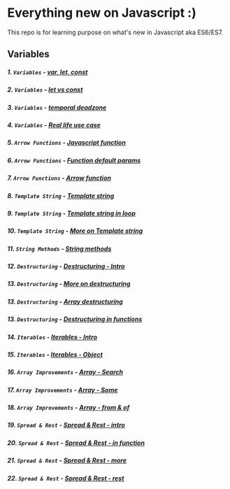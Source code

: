 # Everything new on Javascript :)

This repo is for learning purpose on what's new in Javascript aka ES6/ES7.

## Variables
##### 1. ```Variables``` - [var, let, const](https://github.com/smronju/es6/blob/master/1%20-%20Variables/var-let-const.html)
##### 2. ```Variables``` - [let vs const](https://github.com/smronju/es6/blob/master/1%20-%20Variables/let-and-const.html)
##### 3. ```Variables``` - [temporal deadzone](https://github.com/smronju/es6/blob/master/1%20-%20Variables/temporal-dead-zone.html)
##### 4. ```Variables``` - [Real life use case](https://github.com/smronju/es6/blob/master/1%20-%20Variables/let-and-const-real-life-example.html)
##### 5. ```Arrow Functions``` - [Javascript function](https://github.com/smronju/es6/blob/master/2%20-%20Arrow%20functions/function.html)
##### 6. ```Arrow Functions``` - [Function default params](https://github.com/smronju/es6/blob/master/2%20-%20Arrow%20functions/default-params.html)
##### 7. ```Arrow Functions``` - [Arrow function](https://github.com/smronju/es6/blob/master/2%20-%20Arrow%20functions/arrow-functions.html)
##### 8. ```Template String``` - [Template string](https://github.com/smronju/es6/blob/master/3%20-%20Template%20String/template-string.html)
##### 9. ```Template String``` - [Template string in loop](https://github.com/smronju/es6/blob/master/3%20-%20Template%20String/template-string-in-loop.html)
##### 10. ```Template String``` - [More on Template string](https://github.com/smronju/es6/blob/master/3%20-%20Template%20String/template-string-more.html)
##### 11. ```String Methods``` - [String methods](https://github.com/smronju/es6/blob/master/4%20-%20String%20Methods/string-methods.html)
##### 12. ```Destructuring``` - [Destructuring - Intro](https://github.com/smronju/es6/blob/master/5%20-%20Destructuring/intro.html)
##### 13. ```Destructuring``` - [More on destructuring](https://github.com/smronju/es6/blob/master/5%20-%20Destructuring/destructuring.html)
##### 13. ```Destructuring``` - [Array destructuring](https://github.com/smronju/es6/blob/master/5%20-%20Destructuring/destructuring-arrays.html)
##### 13. ```Destructuring``` - [Destructuring in functions](https://github.com/smronju/es6/blob/master/5%20-%20Destructuring/destructuring-functions.html)
##### 14. ```Iterables``` - [Iterables - Intro](https://github.com/smronju/es6/blob/master/6%20-%20Iterables/iterables.html)
##### 15. ```Iterables``` - [Iterables - Object](https://github.com/smronju/es6/blob/master/6%20-%20Iterables/looping-objects.html)
##### 16. ```Array Improvements``` - [Array - Search](https://github.com/smronju/es6/blob/master/7%20-%20Array%20Improvements/array-search.html)
##### 17. ```Array Improvements``` - [Array - Some](https://github.com/smronju/es6/blob/master/7%20-%20Array%20Improvements/array-some.html)
##### 18. ```Array Improvements``` - [Array - from & of](https://github.com/smronju/es6/blob/master/7%20-%20Array%20Improvements/array-from-and-of.html)
##### 19. ```Spread & Rest``` - [Spread & Rest - intro](https://github.com/smronju/es6/blob/master/8%20-%20Spread%20%26%20Rest/spread-intro.html)
##### 20. ```Spread & Rest``` - [Spread & Rest - in function](https://github.com/smronju/es6/blob/master/8%20-%20Spread%20%26%20Rest/spread-in-functions.html)
##### 21. ```Spread & Rest``` - [Spread & Rest - more](https://github.com/smronju/es6/blob/master/8%20-%20Spread%20%26%20Rest/spread-more.html)
##### 22. ```Spread & Rest``` - [Spread & Rest - rest](https://github.com/smronju/es6/blob/master/8%20-%20Spread%20%26%20Rest/rest.html)
